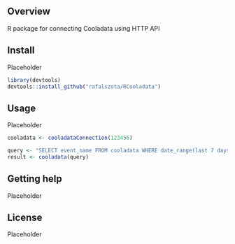 Overview
--------
R package for connecting Cooladata using HTTP API

Install
-------

Placeholder
``` r
library(devtools)
devtools::install_github("rafalszota/RCooladata")
```

Usage
-----

Placeholder

``` r
cooladata <- cooladataConnection(123456)

query <- "SELECT event_name FROM cooladata WHERE date_range(last 7 days)  limit 10"
result <- cooladata(query)

```

Getting help
-------

Placeholder

License
-----

Placeholder